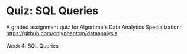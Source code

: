 # Quiz: SQL Queries

A graded assignment quiz for Algoritma's Data Analytics Specialization:<br>
https://github.com/onlyphantom/dataanalysis
<br><br>
Week 4: SQL Queries
